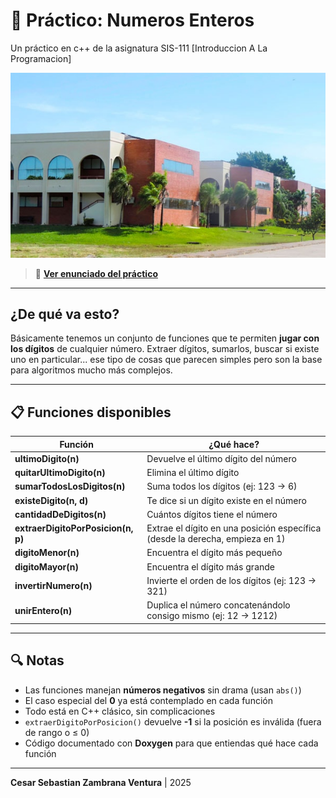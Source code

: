 # 🔢 Práctico: Numeros Enteros

Un práctico en c++ de la asignatura SIS-111 [Introduccion A La Programacion]

![Campus UCB](archives/ucbCampus.jpg)

> 📄 **[Ver enunciado del práctico](practico%20numeros%20enteros.pdf)**

---

## ¿De qué va esto?

Básicamente tenemos un conjunto de funciones que te permiten **jugar con los dígitos** de cualquier número. Extraer dígitos, sumarlos, buscar si existe uno en particular... ese tipo de cosas que parecen simples pero son la base para algoritmos mucho más complejos.

---

## 📋 Funciones disponibles

| Función | ¿Qué hace? |
|---------|-----------|
| **ultimoDigito(n)** | Devuelve el último dígito del número |
| **quitarUltimoDigito(n)** | Elimina el último dígito |
| **sumarTodosLosDigitos(n)** | Suma todos los dígitos (ej: 123 → 6) |
| **existeDigito(n, d)** | Te dice si un dígito existe en el número |
| **cantidadDeDigitos(n)** | Cuántos dígitos tiene el número |
| **extraerDigitoPorPosicion(n, p)** | Extrae el dígito en una posición específica (desde la derecha, empieza en 1) |
| **digitoMenor(n)** | Encuentra el dígito más pequeño |
| **digitoMayor(n)** | Encuentra el dígito más grande |
| **invertirNumero(n)** | Invierte el orden de los dígitos (ej: 123 → 321) |
| **unirEntero(n)** | Duplica el número concatenándolo consigo mismo (ej: 12 → 1212) |

---

## 🔍 Notas

- Las funciones manejan **números negativos** sin drama (usan `abs()`)
- El caso especial del **0** ya está contemplado en cada función
- Todo está en C++ clásico, sin complicaciones
- `extraerDigitoPorPosicion()` devuelve **-1** si la posición es inválida (fuera de rango o ≤ 0)
- Código documentado con **Doxygen** para que entiendas qué hace cada función

---

**Cesar Sebastian Zambrana Ventura** | 2025
